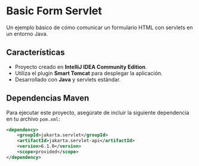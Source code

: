 # Basic Form Servlet

Un ejemplo básico de cómo comunicar un formulario HTML con servlets en un entorno Java.

## Características

- Proyecto creado en **IntelliJ IDEA Community Edition**.
- Utiliza el plugin **Smart Tomcat** para desplegar la aplicación.
- Desarrollado con **Java** y servlets estándar.

## Dependencias Maven

Para ejecutar este proyecto, asegúrate de incluir la siguiente dependencia en tu archivo `pom.xml`:

```xml
<dependency>
    <groupId>jakarta.servlet</groupId>
    <artifactId>jakarta.servlet-api</artifactId>
    <version>6.1.0</version>
    <scope>provided</scope>
</dependency>
